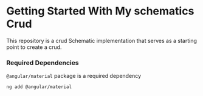 # Getting Started With My schematics Crud

This repository is a crud Schematic implementation that serves as a starting point to create a crud.

### Required Dependencies

`@angular/material` package is a required dependency

```bash
ng add @angular/material
```
